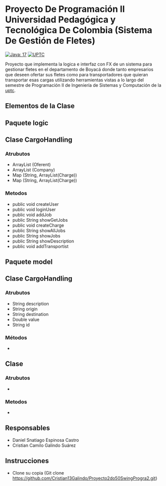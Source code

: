 # Proyecto De Programación II Universidad Pedagógica y Tecnológica De Colombia (Sistema De Gestión de Fletes)
[![Java: 17](https://img.shields.io/badge/Java-17+-green)](#)
[![UPTC](https://img.shields.io/badge/UPTC-Programacion%202-yellowgreen)](#)

Proyecto que implementa la logica e interfaz con FX de un sistema para gestionar fletes en el departamento de Boyacá donde tanto empresarios que deseen ofertar sus fletes como para transportadores que quieran transportar esas cargas utilizando herramientas vistas a lo largo del semestre de Programación II de Ingeniería de Sistemas y Computación de la [uptc](http://www.uptc.edu.co).

## Elementos de la Clase

## Paquete logic
## Clase CargoHandling
### Atrubutos

- ArrayList (Oferent)
- ArrayList (Company)
- Map (String, ArrayList(Charge))
- Map (String, ArrayList(Charge))

### Metodos
- public void createUser
- public void loginUser
- public void addJob
- public String showGetJobs
- public void createCharge
- public String showAllJobs
- public String showJobs
- public String showDescription
- public void addTransportist


## Paquete model
## Clase CargoHandling
### Atrubutos

- String description 
- String origin
- String destination
- Double value
- String id

### Métodos

- 

## Clase 
### Atrubutos

-

### Metodos

-


## Responsables

- Daniel Snatiago Espinosa Castro
- Cristian Camilo Galindo Suárez

## Instrucciones

- Clone su copia (Git clone https://github.com/Cristian13Galindo/Proyecto2do50SwingProgra2.git)
